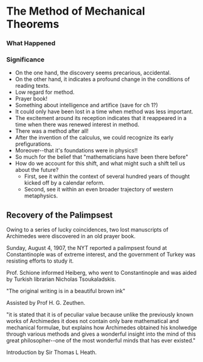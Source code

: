 # The Method of Mechanical Theorems

### What Happened
### Significance
* On the one hand, the discovery seems precarious, accidental.
* On the other hand, it indicates a profound change in the conditions of reading texts.
* Low regard for method.
* Prayer book!
* Something about intelligence and artifice (save for ch 1?)
* It could only have been lost in a time when method was less important.
* The excitement around its reception indicates that it reappeared in a time when there was renewed interest in method.
* There was a method after all!
* After the invention of the calculus, we could recognize its early prefigurations. 
* Moreover--that it's foundations were in physics!!
* So much for the belief that "mathematicians have been there before"
* How do we account for this shift, and what might such a shift tell us about the future?
  * First, see it within the context of several hundred years of thought kicked off by a calendar reform.
  * Second, see it within an even broader trajectory of western metaphysics.

## Recovery of the Palimpsest
Owing to a series of lucky coincidences, two lost manuscripts of Archimedes were discovered in an old prayer book.

Sunday, August 4, 1907, the NYT reported a palimpsest found at Constantinople was of extreme interest, and the government of Turkey was resisting efforts to study it.

Prof. Schione informed Heiberg, who went to Constantinople and was aided by Turkish librarian Nicholas Tsoukaladskis.

"The original writing is in a beautiful brown ink"

Assisted by Prof H. G. Zeuthen.

"it is stated that it is of peculiar value because unlike the previously known works of Archimedes it does not contain only bare mathematical and mechanical formulae, but explains how Archimedes obtained his knolwedge through various methods and gives a wonderful insight into the mind of this great philosopher--one of the most wonderful minds that has ever existed."

Introduction by Sir Thomas L Heath.
